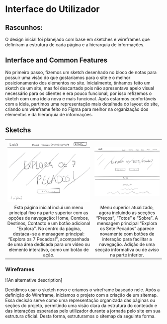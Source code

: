# Interface do Utilizador
## Rascunhos:
O design inicial foi planejado com base em sketches e wireframes que definiram a estrutura de cada página e a hierarquia de informações. 
## Interface and Common Features
No primeiro passo, fizemos um sketch desenhado no bloco de notas para possuir uma visão do que gostaríamos para o site e o melhor posicionamento dos elementos no site. Inicialmente, tínhamos feito um sketch de um site, mas foi descartado pois não apresentava apelo visual necessário para os clientes e era pouco funcional, por isso refizemos o sketch com uma ideia nova e mais funcional. Após estarmos confortáveis com a ideia, partimos uma representação mais detalhada do layout do site, criando um wireframe feito no Figma para melhor na organização dos elementos e da hierarquia de informações.

## Sketchs

| | |
:---: | :---:
![An alternative description](Imagens/imagem01.png) | ![An alternative description](Imagens/imagem02.png)
Esta página inicial inclui um menu principal fixo na parte superior com as opções de navegação: Home, Combos, Destinos, Contacto e um botão adicional “Explora”. No centro da página, destaca-se a mensagem principal: “Explora os 7 Pecados!”, acompanhada de uma área dedicada para um vídeo ou elemento interativo, como um botão de ação. |  Menu superior atualizado, agora incluindo as secções “Preços”, “Fotos” e “Sobre”. A mensagem principal “Explora os Sete Pecados” aparece novamente com botões de interação  para facilitar a navegação. Adição de uma secção informativa ou de aviso na parte inferior.


### Wireframes
![An alternative description]

Decidimos usar o sketch novo e criamos o wireframe baseado nele. Após a definição do Wireframe, iniciamos o projeto com a criação de um sitemap. Essa decisão serve como uma representação organizada das páginas ou seções do projeto, permitindo uma visão clara da estrutura do conteúdo e das interações esperadas pelo utilizador durante a jornada pelo site em sua estrutura oficial. Desta forma, estruturamos o sitemap da seguinte forma.


